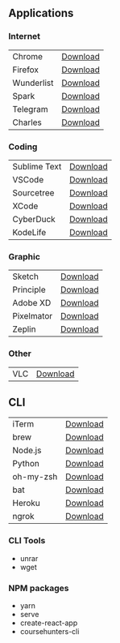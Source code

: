 ## Applications

### Internet
<table>
 <tbody>
  <tr>
  	<td>Chrome</td>
  	<td><a target="_blank" href="https://www.google.com/chrome">Download</a></td>
  </tr>
  <tr>
  	<td>Firefox</td>
  	<td><a target="_blank" href="https://www.mozilla.org/ru/firefox/new">Download</a></td>
  </tr>
  <tr>
  	<td>Wunderlist</td>
  	<td><a target="_blank" href="https://www.wunderlist.com">Download</a></td>
  </tr>
  <tr>
  	<td>Spark</td>
  	<td><a target="_blank" href="https://sparkmailapp.com">Download</a></td>
  </tr>
  <tr>
  	<td>Telegram</td>
  	<td><a target="_blank" href="https://telegram.org">Download</a></td>
  </tr>
  <tr>
  	<td>Charles</td>
  	<td><a target="_blank" href="https://www.charlesproxy.com">Download</a></td>
  </tr>
 </tbody>
</table>

### Coding
<table>
 <tbody>
  <tr>
  	<td>Sublime Text</td>
  	<td><a target="_blank" href="https://www.sublimetext.com">Download</a></td>
  </tr>
  <tr>
  	<td>VSCode</td>
  	<td><a target="_blank" href="https://code.visualstudio.com">Download</a></td>
  </tr>
  <tr>
  	<td>Sourcetree</td>
  	<td><a target="_blank" href="https://www.sourcetreeapp.com">Download</a></td>
  </tr>
  <tr>
  	<td>XCode</td>
  	<td><a target="_blank" href="https://developer.apple.com/xcode">Download</a></td>
  </tr>
  <tr>
  	<td>CyberDuck</td>
  	<td><a target="_blank" href="https://cyberduck.io">Download</a></td>
  </tr>
  <tr>
  	<td>KodeLife</td>
  	<td><a target="_blank" href="https://hexler.net/software/kodelife">Download</a></td>
  </tr>
 </tbody>
</table>
 
### Graphic
<table>
 <tbody>
  <tr>
  	<td>Sketch</td>
  	<td><a target="_blank" href="https://www.sketchapp.com">Download</a></td>
  </tr>
  <tr>
  	<td>Principle</td>
  	<td><a target="_blank" href="http://principleformac.com">Download</a></td>
  </tr>
  <tr>
  	<td>Adobe XD</td>
  	<td><a target="_blank" href="https://www.adobe.com/products/xd.html">Download</a></td>
  </tr>
  <tr>
  	<td>Pixelmator</td>
  	<td><a target="_blank" href="https://www.pixelmator.com/pro">Download</a></td>
  </tr>
  <tr>
  	<td>Zeplin</td>
  	<td><a target="_blank" href="https://support.zeplin.io/quick-start/downloading-mac-and-windows-apps">Download</a></td>
  </tr>
 </tbody>
</table>
 
### Other
<table>
 <tbody>
  <tr>
  	<td>VLC</td>
  	<td><a target="_blank" href="https://www.videolan.org/index.html">Download</a></td>
  </tr>
 </tbody>
</table>


## CLI
<table>
 <tbody>
  <tr>
  	<td>iTerm</td>
  	<td><a target="_blank" href="https://www.iterm2.com">Download</a></td>
  </tr>
  <tr>
  	<td>brew</td>
  	<td><a target="_blank" href="https://brew.sh/index_ru">Download</a></td>
  </tr>
  <tr>
  	<td>Node.js</td>
  	<td><a target="_blank" href="https://nodejs.org/en">Download</a></td>
  </tr>
  <tr>
  	<td>Python</td>
  	<td><a target="_blank" href="https://www.python.org">Download</a></td>
  </tr>
	<tr>
  	<td>oh-my-zsh</td>
  	<td><a target="_blank" href="https://github.com/robbyrussell/oh-my-zsh#via-wget">Download</a></td>
  </tr>
	<tr>
  	<td>bat</td>
  	<td><a target="_blank" href="https://github.com/sharkdp/bat">Download</a></td>
  </tr>
	<tr>
  	<td>Heroku</td>
  	<td><a target="_blank" href="https://devcenter.heroku.com/articles/heroku-cli">Download</a></td>
  </tr>
	<tr>
  	<td>ngrok</td>
  	<td><a target="_blank" href="https://ngrok.com">Download</a></td>
  </tr>
 </tbody>
</table>

### CLI Tools
 - unrar
 - wget
 
 
### NPM packages
 - yarn
 - serve
 - create-react-app
 - coursehunters-cli

